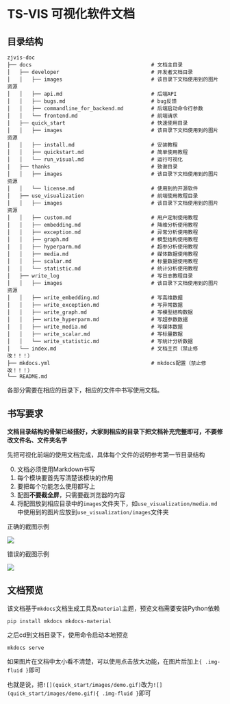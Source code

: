 # TS-VIS 可视化软件文档

## 目录结构

```
zjvis-doc
├── docs                                       # 文档主目录
│   ├── developer                              # 开发者文档目录
│   │   ├── images                             # 该目录下文档使用到的图片资源
│   │   ├── api.md                             # 后端API
│   │   ├── bugs.md                            # bug反馈
│   │   ├── commandline_for_backend.md         # 后端启动命令行参数
│   │   └── frontend.md                        # 前端请求
│   ├── quick_start                            # 快速使用目录
│   │   ├── images                             # 该目录下文档使用到的图片资源
│   │   ├── install.md                         # 安装教程
│   │   ├── quickstart.md                      # 简单使用教程
│   │   └── run_visual.md                      # 运行可视化
│   ├── thanks                                 # 致谢目录
│   │   ├── images                             # 该目录下文档使用到的图片资源
│   │   └── license.md                         # 使用到的开源软件
│   ├── use_visualization                      # 前端使用教程目录
│   │   ├── images                             # 该目录下文档使用到的图片资源
│   │   ├── custom.md                          # 用户定制使用教程
│   │   ├── embedding.md                       # 降维分析使用教程
│   │   ├── exception.md                       # 异常分析使用教程
│   │   ├── graph.md                           # 模型结构使用教程
│   │   ├── hyperparm.md                       # 超参分析使用教程
│   │   ├── media.md                           # 媒体数据使用教程
│   │   ├── scalar.md                          # 标量数据使用教程
│   │   └── statistic.md                       # 统计分析使用教程
│   ├── write_log                              # 写日志教程目录
│   │   ├── images                             # 该目录下文档使用到的图片资源
│   │   ├── write_embedding.md                 # 写高维数据
│   │   ├── write_exception.md                 # 写异常数据
│   │   ├── write_graph.md                     # 写模型结构数据
│   │   ├── write_hyperparm.md                 # 写超参数数据
│   │   ├── write_media.md                     # 写媒体数据
│   │   ├── write_scalar.md                    # 写标量数据
│   │   └── write_statistic.md                 # 写统计分析数据
│   └── index.md                               # 文档主页（禁止修改！！！）
├── mkdocs.yml                                 # mkdocs配置（禁止修改！！！）
└── README.md
```

各部分需要在相应的目录下，相应的文件中书写使用文档。

## 书写要求

**文档目录结构的骨架已经搭好，大家到相应的目录下把文档补充完整即可，不要修改文件名、文件夹名字**

先把可视化前端的使用文档完成，具体每个文件的说明参考第一节目录结构

0. 文档必须使用Markdown书写
2. 每个模块要首先写清楚该模块的作用
3. 要把每个功能怎么使用都写上
4. 配图**不要截全屏**，只需要截浏览器的内容
5. 将配图放到相应目录中的`images`文件夹下，如`use_visualization/media.md`中使用到的图片应放到`use_visualization/images`文件夹

正确的截图示例

![](https://cdn.jsdelivr.net/gh/Feyily/imgbed@master/20210719225229.png)

错误的截图示例

![](https://cdn.jsdelivr.net/gh/Feyily/imgbed@master/20210719225403.png)

## 文档预览

该文档基于`mkdocs`文档生成工具及`material`主题，预览文档需要安装Python依赖

```
pip install mkdocs mkdocs-material
```

之后cd到文档目录下，使用命令启动本地预览

```
mkdocs serve
```

如果图片在文档中太小看不清楚，可以使用点击放大功能，在图片后加上`{ .img-fluid }`即可

也就是说，把`![](quick_start/images/demo.gif)`改为`![](quick_start/images/demo.gif){ .img-fluid }`即可
